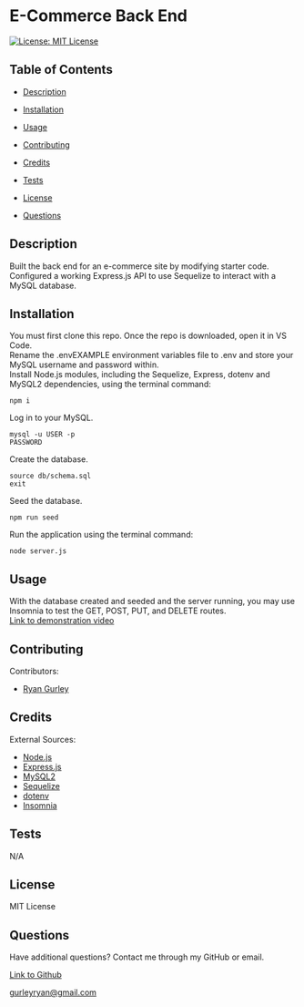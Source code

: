 # E-Commerce Back End


[![License: MIT License](https://img.shields.io/badge/License-MIT-green.svg)](https://opensource.org/license/mit/)

## Table of Contents

 * [Description](#description)

 * [Installation](#installation)

 * [Usage](#usage)

 * [Contributing](#contributing)

 * [Credits](#credits)

 * [Tests](#tests)

 * [License](#license)

 * [Questions](#questions)

## Description

Built the back end for an e-commerce site by modifying starter code. Configured a working Express.js API to use Sequelize to interact with a MySQL database.

## Installation

You must first clone this repo. Once the repo is downloaded, open it in VS Code. <br />
Rename the .envEXAMPLE environment variables file to .env and store your MySQL username and password within. <br />
Install Node.js modules, including the Sequelize, Express, dotenv and MySQL2 dependencies, using the terminal command:
```console
npm i
```
Log in to your MySQL.
```console
mysql -u USER -p
PASSWORD
```
Create the database.
```console
source db/schema.sql
exit
```
Seed the database.
```console
npm run seed
```
Run the application using the terminal command:
```console
node server.js
```

## Usage

With the database created and seeded and the server running, you may use Insomnia to test the GET, POST, PUT, and DELETE routes. <br />
[Link to demonstration video](https://drive.google.com/file/d/12k4XeLdGvqkqGOWoB6yzpBY04WymbAxy/view)

## Contributing

Contributors: <br />

- [Ryan Gurley](https://github.com/gurleyryan)

## Credits

External Sources: <br />
- [Node.js](https://nodejs.org/en) <br />
- [Express.js](https://www.npmjs.com/package/express) <br />
- [MySQL2](https://www.npmjs.com/package/mysql2) <br />
- [Sequelize](https://www.npmjs.com/package/sequelize) <br />
- [dotenv](https://www.npmjs.com/package/dotenv) <br />
- [Insomnia](https://insomnia.rest/)

## Tests

N/A

## License

MIT License

## Questions

Have additional questions? Contact me through my GitHub or email.

[Link to Github](https://github.com/gurleyryan)

<a href="mailto:gurleyryan@gmail.com">gurleyryan@gmail.com</a>
